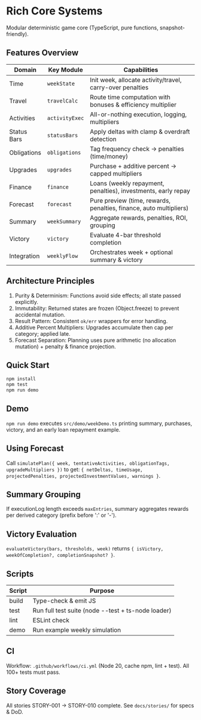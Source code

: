 # Rich Core Systems

Modular deterministic game core (TypeScript, pure functions, snapshot-friendly).

## Features Overview
| Domain | Key Module | Capabilities |
|--------|------------|--------------|
| Time | `weekState` | Init week, allocate activity/travel, carry-over penalties |
| Travel | `travelCalc` | Route time computation with bonuses & efficiency multiplier |
| Activities | `activityExec` | All-or-nothing execution, logging, multipliers |
| Status Bars | `statusBars` | Apply deltas with clamp & overdraft detection |
| Obligations | `obligations` | Tag frequency check → penalties (time/money) |
| Upgrades | `upgrades` | Purchase + additive percent → capped multipliers |
| Finance | `finance` | Loans (weekly repayment, penalties), investments, early repay |
| Forecast | `forecast` | Pure preview (time, rewards, penalties, finance, auto multipliers) |
| Summary | `weekSummary` | Aggregate rewards, penalties, ROI, grouping |
| Victory | `victory` | Evaluate 4-bar threshold completion |
| Integration | `weeklyFlow` | Orchestrates week + optional summary & victory |

## Architecture Principles
1. Purity & Determinism: Functions avoid side effects; all state passed explicitly.
2. Immutability: Returned states are frozen (Object.freeze) to prevent accidental mutation.
3. Result Pattern: Consistent `ok/err` wrappers for error handling.
4. Additive Percent Multipliers: Upgrades accumulate then cap per category; applied late.
5. Forecast Separation: Planning uses pure arithmetic (no allocation mutation) + penalty & finance projection.

## Quick Start
```bash
npm install
npm test
npm run demo
```

## Demo
`npm run demo` executes `src/demo/weekDemo.ts` printing summary, purchases, victory, and an early loan repayment example.

## Using Forecast
Call `simulatePlan({ week, tentativeActivities, obligationTags, upgradeMultipliers })` to get:
`{ netDeltas, timeUsage, projectedPenalties, projectedInvestmentValues, warnings }`.

## Summary Grouping
If executionLog length exceeds `maxEntries`, summary aggregates rewards per derived category (prefix before ':' or '-').

## Victory Evaluation
`evaluateVictory(bars, thresholds, week)` returns `{ isVictory, weekOfCompletion?, completionSnapshot? }`.

## Scripts
| Script | Purpose |
|--------|---------|
| build | Type-check & emit JS |
| test | Run full test suite (node --test + ts-node loader) |
| lint | ESLint check |
| demo | Run example weekly simulation |

## CI
Workflow: `.github/workflows/ci.yml` (Node 20, cache npm, lint + test). All 100+ tests must pass.

## Story Coverage
All stories STORY-001 → STORY-010 complete. See `docs/stories/` for specs & DoD.


